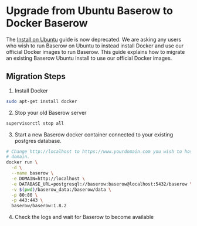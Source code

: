 # Upgrade from Ubuntu Baserow to Docker Baserow

The [Install on Ubuntu](install-on-ubuntu.md) guide is now deprecated. We are asking
any users who wish to run Baserow on Ubuntu to instead install Docker and use our
official Docker images to run Baserow. This guide explains how to migrate an existing
Baserow Ubuntu install to use our official Docker images.

## Migration Steps

1. Install Docker
```bash
sudo apt-get install docker
```
2. Stop your old Baserow server
```bash
supervisorctl stop all
```
3. Start a new Baserow docker container connected to your existing postgres database.
```bash
# Change http://localhost to https://www.yourdomain.com you wish to host Baserow on a
# domain. 
docker run \
  -d \
  --name baserow \
  -e DOMAIN=http://localhost \
  -e DATABASE_URL=postgresql://baserow:baserow@localhost:5432/baserow \
  -v $(pwd)/baserow_data:/baserow/data \
  -p 80:80 \
  -p 443:443 \
  baserow/baserow:1.8.2
```
4. Check the logs and wait for Baserow to become available

